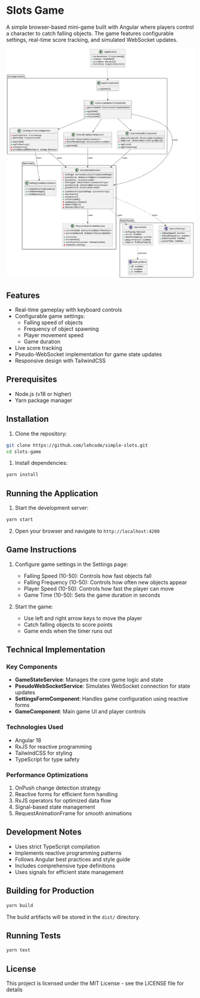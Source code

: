 # Slots Game

A simple browser-based mini-game built with Angular where players control a character to catch falling objects. The game features configurable settings, real-time score tracking, and simulated WebSocket updates.

![Implementation diagram](doc/diagram.jpg)

## Features

- Real-time gameplay with keyboard controls
- Configurable game settings:
  - Falling speed of objects
  - Frequency of object spawning
  - Player movement speed
  - Game duration
- Live score tracking
- Pseudo-WebSocket implementation for game state updates
- Responsive design with TailwindCSS

## Prerequisites

- Node.js (v18 or higher)
- Yarn package manager

## Installation

1. Clone the repository:

```bash
git clone https://github.com/lehcode/simple-slots.git
cd slots-game
```

1. Install dependencies:

```bash
yarn install
```

## Running the Application

1. Start the development server:

```bash
yarn start
```

2. Open your browser and navigate to `http://localhost:4200`

## Game Instructions

1. Configure game settings in the Settings page:
   - Falling Speed (10-50): Controls how fast objects fall
   - Falling Frequency (10-50): Controls how often new objects appear
   - Player Speed (10-50): Controls how fast the player can move
   - Game Time (10-50): Sets the game duration in seconds

2. Start the game:
   - Use left and right arrow keys to move the player
   - Catch falling objects to score points
   - Game ends when the timer runs out

## Technical Implementation

### Key Components

- **GameStateService**: Manages the core game logic and state
- **PseudoWebSocketService**: Simulates WebSocket connection for state updates
- **SettingsFormComponent**: Handles game configuration using reactive forms
- **GameComponent**: Main game UI and player controls

### Technologies Used

- Angular 18
- RxJS for reactive programming
- TailwindCSS for styling
- TypeScript for type safety

### Performance Optimizations

1. OnPush change detection strategy
2. Reactive forms for efficient form handling
3. RxJS operators for optimized data flow
4. Signal-based state management
5. RequestAnimationFrame for smooth animations

## Development Notes

- Uses strict TypeScript compilation
- Implements reactive programming patterns
- Follows Angular best practices and style guide
- Includes comprehensive type definitions
- Uses signals for efficient state management

## Building for Production

```bash
yarn build
```

The build artifacts will be stored in the `dist/` directory.

## Running Tests

```bash
yarn test
```

## License

This project is licensed under the MIT License - see the LICENSE file for details
